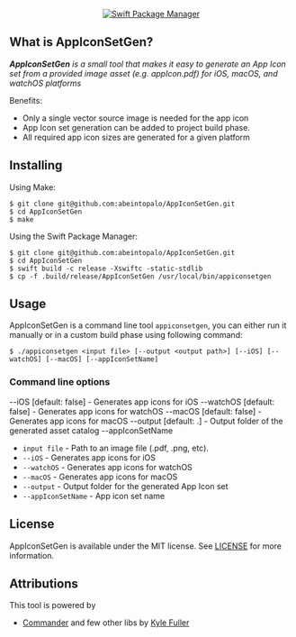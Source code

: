 
<p align="center">
     <a href="https://swift.org/package-manager">
        <img src="https://img.shields.io/badge/spm-compatible-brightgreen.svg?style=flat" alt="Swift Package Manager" />
    </a>
</p>

## What is AppIconSetGen?
_**AppIconSetGen** is a small tool that makes it easy to generate an App Icon set from a provided image asset (e.g. appIcon.pdf) for iOS, macOS, and watchOS platforms_

Benefits:

- Only a single vector source image is needed for the app icon 
- App Icon set generation can be added to project build phase.
- All required app icon sizes are generated for a given platform

## Installing

Using Make:
```
$ git clone git@github.com:abeintopalo/AppIconSetGen.git
$ cd AppIconSetGen
$ make
```

Using the Swift Package Manager:
```
$ git clone git@github.com:abeintopalo/AppIconSetGen.git
$ cd AppIconSetGen
$ swift build -c release -Xswiftc -static-stdlib
$ cp -f .build/release/AppIconSetGen /usr/local/bin/appiconsetgen
```

## Usage

AppIconSetGen is a command line tool `appiconsetgen`, you can either run it manually or in a custom build phase using following command:

```
$ ./appiconsetgen <input file> [--output <output path>] [--iOS] [--watchOS] [--macOS] [--appIconSetName]
```

### Command line options

--iOS [default: false] - Generates app icons for iOS
    --watchOS [default: false] - Generates app icons for watchOS
    --macOS [default: false] - Generates app icons for macOS
    --output [default: .] - Output folder of the generated asset catalog
    --appIconSetName

- `input file` - Path to an image file (.pdf, .png, etc).
- `--iOS` - Generates app icons for iOS
- `--watchOS` - Generates app icons for watchOS
- `--macOS` - Generates app icons for macOS
- `--output` - Output folder for the generated App Icon set
- `--appIconSetName` - App icon set name


## License

AppIconSetGen is available under the MIT license. See [LICENSE](LICENSE) for more information.

## Attributions

This tool is powered by

- [Commander](https://github.com/kylef/Commander) and few other libs by [Kyle Fuller](https://github.com/kylef)
